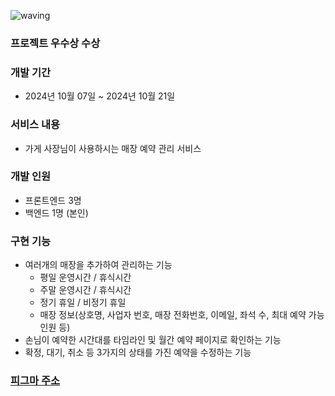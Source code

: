 ![waving](https://capsule-render.vercel.app/api?type=waving&height=200&fontAlignY=40&text=모두의%20예약(MoYe)&color=gradient)

### 프로젝트 우수상 수상

### 개발 기간
- 2024년 10월 07일 ~ 2024년 10월 21일

### 서비스 내용
- 가게 사장님이 사용하시는 매장 예약 관리 서비스

### 개발 인원
- 프론트엔드 3명
- 백엔드 1명 (본인)

### 구현 기능
- 여러개의 매장을 추가하여 관리하는 기능
  - 평일 운영시간 / 휴식시간
  - 주말 운영시간 / 휴식시간
  - 정기 휴일 / 비정기 휴일
  - 매장 정보(상호명, 사업자 번호, 매장 전화번호, 이메일, 좌석 수, 최대 예약 가능 인원 등)
- 손님이 예약한 시간대를 타임라인 및 월간 예약 페이지로 확인하는 기능
- 확정, 대기, 취소 등 3가지의 상태를 가진 예약을 수정하는 기능

### [피그마 주소](https://www.figma.com/design/o2KKrvkMpWvVwcBinOBAb5/Untitled?node-id=0-1&p=f)
